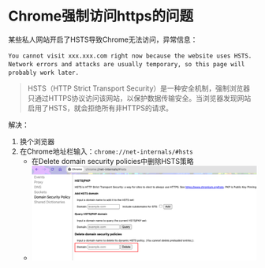 # Chrome强制访问https的问题



某些私人网站开启了HSTS导致Chrome无法访问，异常信息：

`You cannot visit xxx.xxx.com right now because the website uses HSTS. Network errors and attacks are usually temporary, so this page will probably work later.`

> HSTS（HTTP Strict Transport Security）是一种安全机制，强制浏览器只通过HTTPS协议访问该网站，以保护数据传输安全。当浏览器发现网站启用了HSTS，就会拒绝所有非HTTPS的请求。

解决：

1. 换个浏览器
2. 在Chrome地址栏输入：`chrome://net-internals/#hsts`
   - 在Delete domain security policies中删除HSTS策略
   - ![image-20241205212352114](../Image/image-20241205212352114.png)